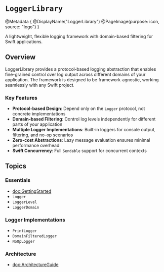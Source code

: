 # ``LoggerLibrary``

@Metadata {
    @DisplayName("LoggerLibrary")
    @PageImage(purpose: icon, source: "logo")
}

A lightweight, flexible logging framework with domain-based filtering for Swift applications.

## Overview

LoggerLibrary provides a protocol-based logging abstraction that enables fine-grained control over log output across different domains of your application. The framework is designed to be framework-agnostic, working seamlessly with any Swift project.

### Key Features

- **Protocol-based Design**: Depend only on the `Logger` protocol, not concrete implementations
- **Domain-based Filtering**: Control log levels independently for different parts of your application
- **Multiple Logger Implementations**: Built-in loggers for console output, filtering, and no-op scenarios
- **Zero-cost Abstractions**: Lazy message evaluation ensures minimal performance overhead
- **Swift Concurrency**: Full `Sendable` support for concurrent contexts

## Topics

### Essentials

- <doc:GettingStarted>
- ``Logger``
- ``LoggerLevel``
- ``LoggerDomain``

### Logger Implementations

- ``PrintLogger``
- ``DomainFilteredLogger``
- ``NoOpLogger``

### Architecture

- <doc:ArchitectureGuide>
